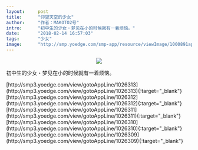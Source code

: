 ```yaml
---
layout:     post
title:      "仰望天空的少女"
author:     "作者：MAKOTO2号"
intro:      "初中生的少女・梦见在小的时候就有一着烦恼。"
date:       "2018-02-14 16:57:03"
tags:       "少女"
image:      "http://smp.yoedge.com/smp-app/resource/viewImage/1000891appline.png"
---
```

<div style="text-align: center">
<p><img src="http://smp.yoedge.com/smp-app/resource/viewImage/1000891appline.png"/></p>
</div>
<p class="post-meta">
<span>初中生的少女・梦见在小的时候就有一着烦恼。</span>
</p>
[http://smp3.yoedge.com/view/gotoAppLine/1026313](http://smp3.yoedge.com/view/gotoAppLine/1026313){:target="_blank"}
[http://smp3.yoedge.com/view/gotoAppLine/1026312](http://smp3.yoedge.com/view/gotoAppLine/1026312){:target="_blank"}
[http://smp3.yoedge.com/view/gotoAppLine/1026311](http://smp3.yoedge.com/view/gotoAppLine/1026311){:target="_blank"}
[http://smp3.yoedge.com/view/gotoAppLine/1026310](http://smp3.yoedge.com/view/gotoAppLine/1026310){:target="_blank"}
[http://smp3.yoedge.com/view/gotoAppLine/1026309](http://smp3.yoedge.com/view/gotoAppLine/1026309){:target="_blank"}


